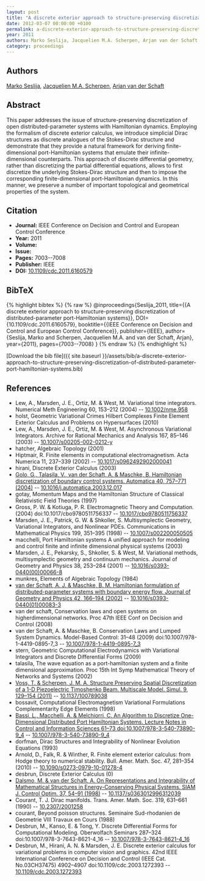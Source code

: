 ```yaml
---
layout: post
title: "A discrete exterior approach to structure-preserving discretization of distributed-parameter port-Hamiltonian systems"
date: 2012-03-07 00:00:00 +0100
permalink: a-discrete-exterior-approach-to-structure-preserving-discretization-of-distributed-parameter-port-hamiltonian-systems
year: 2011
authors: Marko Seslija, Jacquelien M.A. Scherpen, Arjan van der Schaft
category: proceedings
---
```

 
## Authors
[Marko Seslija](authors/marko-seslija), [Jacquelien M.A. Scherpen](authors/jacquelien-m-a-scherpen), [Arjan van der Schaft](authors/arjan-van-der-schaft)
 
## Abstract
This paper addresses the issue of structure-preserving discretization of open distributed-parameter systems with Hamiltonian dynamics. Employing the formalism of discrete exterior calculus, we introduce simplicial Dirac structures as discrete analogues of the Stokes-Dirac structure and demonstrate that they provide a natural framework for deriving finite-dimensional port-Hamiltonian systems that emulate their infinite-dimensional counterparts. This approach of discrete differential geometry, rather than discretizing the partial differential equations, allows to first discretize the underlying Stokes-Dirac structure and then to impose the corresponding finite-dimensional port-Hamiltonian dynamics. In this manner, we preserve a number of important topological and geometrical properties of the system.
 
## Citation
- **Journal:** IEEE Conference on Decision and Control and European Control Conference
- **Year:** 2011
- **Volume:** 
- **Issue:** 
- **Pages:** 7003--7008
- **Publisher:** IEEE
- **DOI:** [10.1109/cdc.2011.6160579](https://doi.org/10.1109/cdc.2011.6160579)
 
## BibTeX
{% highlight bibtex %}
{% raw %}
@inproceedings{Seslija_2011,
  title={{A discrete exterior approach to structure-preserving discretization of distributed-parameter port-Hamiltonian systems}},
  DOI={10.1109/cdc.2011.6160579},
  booktitle={{IEEE Conference on Decision and Control and European Control Conference}},
  publisher={IEEE},
  author={Seslija, Marko and Scherpen, Jacquelien M.A. and van der Schaft, Arjan},
  year={2011},
  pages={7003--7008}
}
{% endraw %}
{% endhighlight %}
 
[Download the bib file]({{ site.baseurl }}/assets/bib/a-discrete-exterior-approach-to-structure-preserving-discretization-of-distributed-parameter-port-hamiltonian-systems.bib)
 
## References
- Lew, A., Marsden, J. E., Ortiz, M. & West, M. Variational time integrators. Numerical Meth Engineering 60, 153–212 (2004) -- [10.1002/nme.958](https://doi.org/10.1002/nme.958)
- holst, Geometric Variational Crimes Hilbert Complexes Finite Element Exterior Calculus and Problems on Hypersurfaces (2010)
- Lew, A., Marsden, J. E., Ortiz, M. & West, M. Asynchronous Variational Integrators. Archive for Rational Mechanics and Analysis 167, 85–146 (2003) -- [10.1007/s00205-002-0212-y](https://doi.org/10.1007/s00205-002-0212-y)
- hatcher, Algebraic Topology (2001)
- Hiptmair, R. Finite elements in computational electromagnetism. Acta Numerica 11, 237–339 (2002) -- [10.1017/s0962492902000041](https://doi.org/10.1017/s0962492902000041)
- hirani, Discrete Exterior Calculus (2003)
- [Golo, G., Talasila, V., van der Schaft, A. & Maschke, B. Hamiltonian discretization of boundary control systems. Automatica 40, 757–771 (2004)](hamiltonian-discretization-of-boundary-control-systems) -- [10.1016/j.automatica.2003.12.017](https://doi.org/10.1016/j.automatica.2003.12.017)
- gotay, Momentum Maps and the Hamiltonian Structure of Classical Relativistic Field Theories (1997)
- Gross, P. W. & Kotiuga, P. R. Electromagnetic Theory and Computation. (2004) doi:10.1017/cbo9780511756337 -- [10.1017/cbo9780511756337](https://doi.org/10.1017/cbo9780511756337)
- Marsden, J. E., Patrick, G. W. & Shkoller, S. Multisymplectic Geometry, Variational Integrators, and Nonlinear PDEs. Communications in Mathematical Physics 199, 351–395 (1998) -- [10.1007/s002200050505](https://doi.org/10.1007/s002200050505)
- macchelli, Port Hamiltonian systems A unified approach for modeling and control finite and infinite dimensional physical systems (2003)
- Marsden, J. E., Pekarsky, S., Shkoller, S. & West, M. Variational methods, multisymplectic geometry and continuum mechanics. Journal of Geometry and Physics 38, 253–284 (2001) -- [10.1016/s0393-0440(00)00066-8](https://doi.org/10.1016/s0393-0440(00)00066-8)
- munkres, Elements of Algebraic Topology (1984)
- [van der Schaft, A. J. & Maschke, B. M. Hamiltonian formulation of distributed-parameter systems with boundary energy flow. Journal of Geometry and Physics 42, 166–194 (2002)](hamiltonian-formulation-of-distributed-parameter-systems-with-boundary-energy-flow) -- [10.1016/s0393-0440(01)00083-3](https://doi.org/10.1016/s0393-0440(01)00083-3)
- van der schaft, Conservation laws and open systems on higherdimensional networks. Proc 47th IEEE Conf on Decision and Control (2008)
- van der Schaft, A. & Maschke, B. Conservation Laws and Lumped System Dynamics. Model-Based Control: 31–48 (2009) doi:10.1007/978-1-4419-0895-7_3 -- [10.1007/978-1-4419-0895-7_3](https://doi.org/10.1007/978-1-4419-0895-7_3)
- stern, Geometric Computational Electrodynamics with Variational Integrators and Discrete Differential Forms (2009)
- talasila, The wave equation as a port-hamiltonian system and a finite dimensional approximation. Proc 15th Int Symp Mathematical Theory of Networks and Systems (2002)
- [Voss, T. & Scherpen, J. M. A. Structure Preserving Spatial Discretization of a 1-D Piezoelectric Timoshenko Beam. Multiscale Model. Simul. 9, 129–154 (2011)](structure-preserving-spatial-discretization-of-a-1-d-piezoelectric-timoshenko-beam) -- [10.1137/100789038](https://doi.org/10.1137/100789038)
- bossavit, Computational Electromagnetism Variational Formulations Complementarity Edge Elements (1998)
- [Bassi, L., Macchelli, A. & Melchiorri, C. An Algorithm to Discretize One-Dimensional Distributed Port Hamiltonian Systems. Lecture Notes in Control and Information Sciences 61–73 doi:10.1007/978-3-540-73890-9_4](an-algorithm-to-discretize-one-dimensional-distributed-port-hamiltonian-systems) -- [10.1007/978-3-540-73890-9_4](https://doi.org/10.1007/978-3-540-73890-9_4)
- dorfman, Dirac Structures and Integrability of Nonlinear Evolution Equations (1993)
- Arnold, D., Falk, R. & Winther, R. Finite element exterior calculus: from Hodge theory to numerical stability. Bull. Amer. Math. Soc. 47, 281–354 (2010) -- [10.1090/s0273-0979-10-01278-4](https://doi.org/10.1090/s0273-0979-10-01278-4)
- desbrun, Discrete Exterior Calculus (0)
- [Dalsmo, M. & van der Schaft, A. On Representations and Integrability of Mathematical Structures in Energy-Conserving Physical Systems. SIAM J. Control Optim. 37, 54–91 (1998)](on-representations-and-integrability-of-mathematical-structures-in-energy-conserving-physical-systems) -- [10.1137/s0363012996312039](https://doi.org/10.1137/s0363012996312039)
- Courant, T. J. Dirac manifolds. Trans. Amer. Math. Soc. 319, 631–661 (1990) -- [10.2307/2001258](https://doi.org/10.2307/2001258)
- courant, Beyond poisson structures. Seminaire Sud-rhodanien de Geometrie VIII Travaux en Cours (1988)
- Desbrun, M., Kanso, E. & Tong, Y. Discrete Differential Forms for Computational Modeling. Oberwolfach Seminars 287–324 doi:10.1007/978-3-7643-8621-4_16 -- [10.1007/978-3-7643-8621-4_16](https://doi.org/10.1007/978-3-7643-8621-4_16)
- Desbrun, M., Hirani, A. N. & Marsden, J. E. Discrete exterior calculus for variational problems in computer vision and graphics. 42nd IEEE International Conference on Decision and Control (IEEE Cat. No.03CH37475) 4902–4907 doi:10.1109/cdc.2003.1272393 -- [10.1109/cdc.2003.1272393](https://doi.org/10.1109/cdc.2003.1272393)

